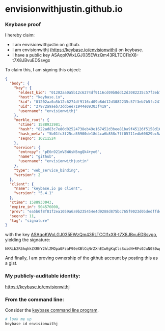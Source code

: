 # envisionwithjustin.github.io

### Keybase proof

I hereby claim:

  * I am envisionwithjustin on github.
  * I am envisionwithj (https://keybase.io/envisionwithj) on keybase.
  * I have a public key ASAqoKWxLGJ035EWzQm43RLTCCI1xX8-t7X8JBvuEDSsvgo

To claim this, I am signing this object:

```json
{
  "body": {
    "key": {
      "eldest_kid": "01202aa0a5b12c6274df9116cd09b8dd12d3082235c57f3eb7b5fc241bee1034acbe0a",
      "host": "keybase.io",
      "kid": "01202aa0a5b12c6274df9116cd09b8dd12d3082235c57f3eb7b5fc241bee1034acbe0a",
      "uid": "27972a9aeb73dd5ee71944e09303f419",
      "username": "envisionwithj"
    },
    "merkle_root": {
      "ctime": 1588932981,
      "hash": "822ad83c7e80d02524738eb49e167452d3bee81ba9f45126f5158d101537fdde1e49ccadc00c987c747438facbbca1608c6e3918f5abebbff84720d2cde35a57",
      "hash_meta": "5b01fc3f25ca55900de18d4ca6b858c7ff05711edb60829bc5ad2b38334e0442",
      "seqno": 16211524
    },
    "service": {
      "entropy": "pE6n921mV8W6sN5ngQk4+yo6",
      "name": "github",
      "username": "envisionwithjustin"
    },
    "type": "web_service_binding",
    "version": 2
  },
  "client": {
    "name": "keybase.io go client",
    "version": "5.4.1"
  },
  "ctime": 1588933043,
  "expire_in": 504576000,
  "prev": "ea5b6f8f81f2ea1059a6a9b235454e4d9288d875bc765f9023d0bdedffdc154b",
  "seqno": 11,
  "tag": "signature"
}
```

with the key [ASAqoKWxLGJ035EWzQm43RLTCCI1xX8-t7X8JBvuEDSsvgo](https://keybase.io/envisionwithj), yielding the signature:

```
hKRib2R5hqhkZXRhY2hlZMOpaGFzaF90eXBlCqNrZXnEIwEgKqClsSxidN+RFs0JuN0S0wgiNcV/Pre1/CQb7hA0rL4Kp3BheWxvYWTESpcCC8Qg6ltvj4Hy6hBZpqmyNUVOTZKI2HW8dl+QI9C97f/cFUvEIIl8lXOk4Yhf4mYLjVZ3aPRLBrELbytuCy0aPdC+Yc0zAgHCo3NpZ8RAaKm7ioE1nElenIhNaxjfl4ehlKIQXytNj91lUg7vM1l0gWeRIKWXxNzUveZx1XRF5su5d7W+JVCoi5Sw/SouD6hzaWdfdHlwZSCkaGFzaIKkdHlwZQildmFsdWXEICit4PnEFRzqR6Pux4zsS2wgl/BppElisBCcZ6PjHTLKo3RhZ80CAqd2ZXJzaW9uAQ==

```

And finally, I am proving ownership of the github account by posting this as a gist.

### My publicly-auditable identity:

https://keybase.io/envisionwithj

### From the command line:

Consider the [keybase command line program](https://keybase.io/download).

```bash
# look me up
keybase id envisionwithj
```
